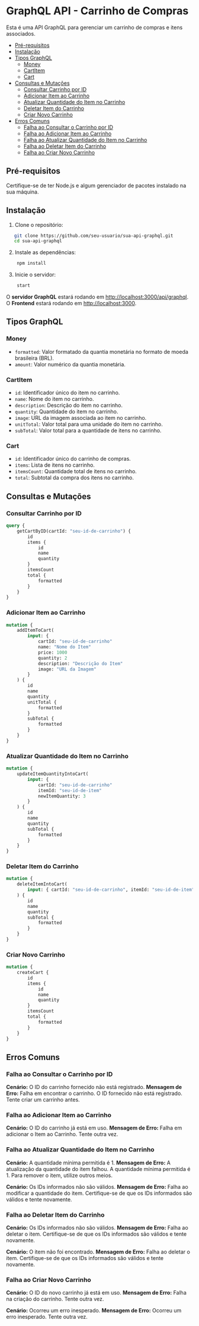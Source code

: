 # GraphQL API - Carrinho de Compras

Esta é uma API GraphQL para gerenciar um carrinho de compras e itens associados.

-   [Pré-requisitos](##-pré-requisitos)
-   [Instalação](##-instalação)
-   [Tipos GraphQL](##-Tipos-GraphQL)
    -   [Money](###-Money)
    -   [CartItem](###-CartItem)
    -   [Cart](###-Cart)
-   [Consultas e Mutações](##-Consultas-e-Mutações)
    -   [Consultar Carrinho por ID](###-Consultar-Carrinho-por-ID)
    -   [Adicionar Item ao Carrinho](###-Adicionar-Item-ao-Carrinho)
    -   [Atualizar Quantidade do Item no Carrinho](###-Atualizar-Quantidade-do-Item-no-Carrinho)
    -   [Deletar Item do Carrinho](###-Deletar-Item-do-Carrinho)
    -   [Criar Novo Carrinho](###-Criar-Novo-Carrinho)
-   [Erros Comuns](##-Erros-Comuns)
    -   [Falha ao Consultar o Carrinho por ID](###-Falha-ao-Consultar-o-Carrinho-por-ID)
    -   [Falha ao Adicionar Item ao Carrinho](###-Falha-ao-Adicionar-Item-ao-Carrinho)
    -   [Falha ao Atualizar Quantidade do Item no Carrinho](###-Falha-ao-Atualizar-Quantidade-do-Item-no-Carrinho)
    -   [Falha ao Deletar Item do Carrinho](###-Falha-ao-Deletar-Item-do-Carrinho)
    -   [Falha ao Criar Novo Carrinho](###-Falha-ao-Criar-Novo-Carrinho)

## Pré-requisitos

Certifique-se de ter Node.js e algum gerenciador de pacotes instalado na sua máquina.

## Instalação

1. Clone o repositório:

```bash
   git clone https://github.com/seu-usuario/sua-api-graphql.git
   cd sua-api-graphql
```

2. Instale as dependências:

```bash
	npm install
```

3. Inicie o servidor:

```bash
	start
```

O <strong>servidor GraphQL</strong> estará rodando em [http://localhost:3000/api/graphql](http://localhost:3000/api/graphql).
O <strong>Frontend</strong> estará rodando em [http://localhost:3000](http://localhost:3000).

## Tipos GraphQL

### Money

-   `formatted`: Valor formatado da quantia monetária no formato de moeda brasileira (BRL).
-   `amount`: Valor numérico da quantia monetária.

### CartItem

-   `id`: Identificador único do item no carrinho.
-   `name`: Nome do item no carrinho.
-   `description`: Descrição do item no carrinho.
-   `quantity`: Quantidade do item no carrinho.
-   `image`: URL da imagem associada ao item no carrinho.
-   `unitTotal`: Valor total para uma unidade do item no carrinho.
-   `subTotal`: Valor total para a quantidade de itens no carrinho.

### Cart

-   `id`: Identificador único do carrinho de compras.
-   `items`: Lista de itens no carrinho.
-   `itemsCount`: Quantidade total de itens no carrinho.
-   `total`: Subtotal da compra dos itens no carrinho.

## Consultas e Mutações

### Consultar Carrinho por ID

```graphql
query {
	getCartByID(cartId: "seu-id-de-carrinho") {
		id
		items {
			id
			name
			quantity
		}
		itemsCount
		total {
			formatted
		}
	}
}
```

### Adicionar Item ao Carrinho

```graphql
mutation {
	addItemToCart(
		input: {
			cartId: "seu-id-de-carrinho"
			name: "Nome do Item"
			price: 1000
			quantity: 2
			description: "Descrição do Item"
			image: "URL da Imagem"
		}
	) {
		id
		name
		quantity
		unitTotal {
			formatted
		}
		subTotal {
			formatted
		}
	}
}
```

### Atualizar Quantidade do Item no Carrinho

```graphql
mutation {
	updateItemQuantityIntoCart(
		input: {
			cartId: "seu-id-de-carrinho"
			itemId: "seu-id-de-item"
			newItemQuantity: 3
		}
	) {
		id
		name
		quantity
		subTotal {
			formatted
		}
	}
}
```

### Deletar Item do Carrinho

```graphql
mutation {
	deleteItemIntoCart(
		input: { cartId: "seu-id-de-carrinho", itemId: "seu-id-de-item" }
	) {
		id
		name
		quantity
		subTotal {
			formatted
		}
	}
}
```

### Criar Novo Carrinho

```graphql
mutation {
	createCart {
		id
		items {
			id
			name
			quantity
		}
		itemsCount
		total {
			formatted
		}
	}
}
```

## Erros Comuns

### Falha ao Consultar o Carrinho por ID

**Cenário:** O ID do carrinho fornecido não está registrado.
**Mensagem de Erro:**
Falha em encontrar o carrinho. O ID fornecido não está registrado. Tente criar um carrinho antes.

### Falha ao Adicionar Item ao Carrinho

**Cenário:** O ID do carrinho já está em uso.
**Mensagem de Erro:**
Falha em adicionar o Item ao Carrinho. Tente outra vez.

### Falha ao Atualizar Quantidade do Item no Carrinho

**Cenário:** A quantidade mínima permitida é 1.
**Mensagem de Erro:** A atualização da quantidade do item falhou. A quantidade mínima permitida é 1. Para remover o item, utilize outros meios.

**Cenário:** Os IDs informados não são válidos.
**Mensagem de Erro:** Falha ao modificar a quantidade do item. Certifique-se de que os IDs informados são válidos e tente novamente.

### Falha ao Deletar Item do Carrinho

**Cenário:** Os IDs informados não são válidos.
**Mensagem de Erro:** Falha ao deletar o item. Certifique-se de que os IDs informados são válidos e tente novamente.

**Cenário:** O item não foi encontrado.
**Mensagem de Erro:** Falha ao deletar o item. Certifique-se de que os IDs informados são válidos e tente novamente.

### Falha ao Criar Novo Carrinho

**Cenário:** O ID do novo carrinho já está em uso.
**Mensagem de Erro:** Falha na criação do carrinho. Tente outra vez.

**Cenário:** Ocorreu um erro inesperado.
**Mensagem de Erro:** Ocorreu um erro inesperado. Tente outra vez.
